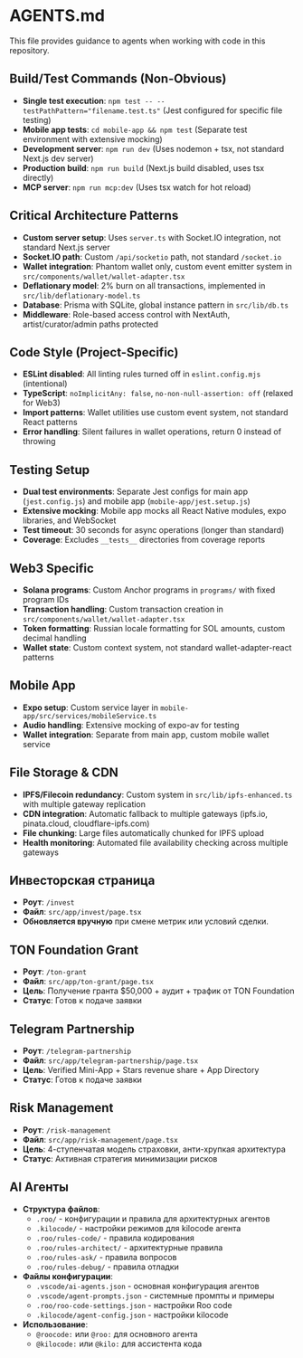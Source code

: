 # AGENTS.md

This file provides guidance to agents when working with code in this repository.

## Build/Test Commands (Non-Obvious)

- **Single test execution**: `npm test -- --testPathPattern="filename.test.ts"` (Jest configured for specific file testing)
- **Mobile app tests**: `cd mobile-app && npm test` (Separate test environment with extensive mocking)
- **Development server**: `npm run dev` (Uses nodemon + tsx, not standard Next.js dev server)
- **Production build**: `npm run build` (Next.js build disabled, uses tsx directly)
- **MCP server**: `npm run mcp:dev` (Uses tsx watch for hot reload)

## Critical Architecture Patterns

- **Custom server setup**: Uses `server.ts` with Socket.IO integration, not standard Next.js server
- **Socket.IO path**: Custom `/api/socketio` path, not standard `/socket.io`
- **Wallet integration**: Phantom wallet only, custom event emitter system in `src/components/wallet/wallet-adapter.tsx`
- **Deflationary model**: 2% burn on all transactions, implemented in `src/lib/deflationary-model.ts`
- **Database**: Prisma with SQLite, global instance pattern in `src/lib/db.ts`
- **Middleware**: Role-based access control with NextAuth, artist/curator/admin paths protected

## Code Style (Project-Specific)

- **ESLint disabled**: All linting rules turned off in `eslint.config.mjs` (intentional)
- **TypeScript**: `noImplicitAny: false`, `no-non-null-assertion: off` (relaxed for Web3)
- **Import patterns**: Wallet utilities use custom event system, not standard React patterns
- **Error handling**: Silent failures in wallet operations, return 0 instead of throwing

## Testing Setup

- **Dual test environments**: Separate Jest configs for main app (`jest.config.js`) and mobile app (`mobile-app/jest.setup.js`)
- **Extensive mocking**: Mobile app mocks all React Native modules, expo libraries, and WebSocket
- **Test timeout**: 30 seconds for async operations (longer than standard)
- **Coverage**: Excludes `__tests__` directories from coverage reports

## Web3 Specific

- **Solana programs**: Custom Anchor programs in `programs/` with fixed program IDs
- **Transaction handling**: Custom transaction creation in `src/components/wallet/wallet-adapter.tsx`
- **Token formatting**: Russian locale formatting for SOL amounts, custom decimal handling
- **Wallet state**: Custom context system, not standard wallet-adapter-react patterns

## Mobile App

- **Expo setup**: Custom service layer in `mobile-app/src/services/mobileService.ts`
- **Audio handling**: Extensive mocking of expo-av for testing
- **Wallet integration**: Separate from main app, custom mobile wallet service

## File Storage & CDN

- **IPFS/Filecoin redundancy**: Custom system in `src/lib/ipfs-enhanced.ts` with multiple gateway replication
- **CDN integration**: Automatic fallback to multiple gateways (ipfs.io, pinata.cloud, cloudflare-ipfs.com)
- **File chunking**: Large files automatically chunked for IPFS upload
- **Health monitoring**: Automated file availability checking across multiple gateways

## Инвесторская страница

- **Роут**: `/invest`
- **Файл**: `src/app/invest/page.tsx`
- **Обновляется вручную** при смене метрик или условий сделки.

## TON Foundation Grant

- **Роут**: `/ton-grant`
- **Файл**: `src/app/ton-grant/page.tsx`
- **Цель**: Получение гранта $50,000 + аудит + трафик от TON Foundation
- **Статус**: Готов к подаче заявки

## Telegram Partnership

- **Роут**: `/telegram-partnership`
- **Файл**: `src/app/telegram-partnership/page.tsx`
- **Цель**: Verified Mini-App + Stars revenue share + App Directory
- **Статус**: Готов к подаче заявки

## Risk Management

- **Роут**: `/risk-management`
- **Файл**: `src/app/risk-management/page.tsx`
- **Цель**: 4-ступенчатая модель страховки, анти-хрупкая архитектура
- **Статус**: Активная стратегия минимизации рисков

## AI Агенты

- **Структура файлов**:
  - `.roo/` - конфигурации и правила для архитектурных агентов
  - `.kilocode/` - настройки режимов для kilocode агента
  - `.roo/rules-code/` - правила кодирования
  - `.roo/rules-architect/` - архитектурные правила
  - `.roo/rules-ask/` - правила вопросов
  - `.roo/rules-debug/` - правила отладки
- **Файлы конфигурации**:
  - `.vscode/ai-agents.json` - основная конфигурация агентов
  - `.vscode/agent-prompts.json` - системные промпты и примеры
  - `.roo/roo-code-settings.json` - настройки Roo code
  - `.kilocode/agent-config.json` - настройки kilocode
- **Использование**:
  - `@roocode:` или `@roo:` для основного агента
  - `@kilocode:` или `@kilo:` для ассистента кода
